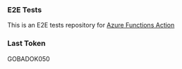 ### E2E Tests
This is an E2E tests repository for [Azure Functions Action](https://github.com/Azure/functions-action)

### Last Token
GOBADOK050
